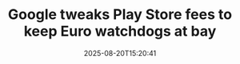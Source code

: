 ﻿---
title: "Google tweaks Play Store fees to keep Euro watchdogs at bay"
date: "2025-08-20T15:20:41"
category: "Markets"
summary: ""
slug: "google tweaks play store fees to keep euro watchdogs at bay"
source_urls:
  - "https://go.theregister.com/feed/www.theregister.com/2025/08/20/google_play_eu_changes/"
seo:
  title: "Google tweaks Play Store fees to keep Euro watchdogs at bay | Hash n Hedge"
  description: ""
  keywords: ["news", "markets", "brief"]
---

